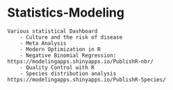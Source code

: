 # Statistics-Modeling

    Various statistical Dashboard
        - Culture and the risk of disease                   
        - Meta Analysis
        - Modern Optimization in R
        - Negative Binomial Regression:         https://modelingapps.shinyapps.io/PublishR-nbr/
        - Quality Control with R
        - Species distribution analysis         https://modelingapps.shinyapps.io/PublishR-Species/

